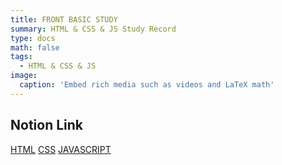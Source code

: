 ```yaml
---
title: FRONT BASIC STUDY
summary: HTML & CSS & JS Study Record
type: docs
math: false
tags:
  - HTML & CSS & JS
image:
  caption: 'Embed rich media such as videos and LaTeX math'
---
```


## Notion Link
[HTML](https://www.notion.so/HTML-bc03f5f19d94492eaafcf28198020a7a?pvs=4)
[CSS](https://www.notion.so/CSS-62649b964c864341b5664e52e4b75a55?pvs=4)
[JAVASCRIPT](https://www.notion.so/JAVASCRIPTS-7863bd22b2254ce9926e4ccf4dbb3192?pvs=4)